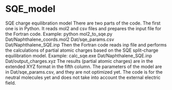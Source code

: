 # SQE_model
SQE charge equilibration model
There are two parts of the code. The first one is in Python. It reads mol2 and csv files and prepares the input file for the Fortran code.
Example:
python mol2_to_sqe.py Dat/Naphthalene_coords.mol2 Dat/sqe_params.csv Dat/Naphthalene_SQE.inp
Then the Fortran code reads inp file and performs the calculations of partial atomic charges based on the SQE split-charge equilibration model.
Example:
calc_sqe.exe Dat/Naphthalene_SQE.inp Dat/output_charges.xyz
The results (partial atomic charges) are in the extended XYZ format in the fifth column.
The parameters of the model are in Dat/sqe_params.csv, and they are not optimized yet.
The code is for the neutral molecules yet and does not take into account the external electric field.
